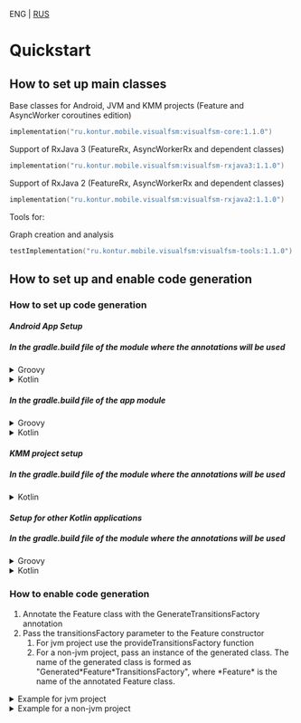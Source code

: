 ENG | [RUS](../ru/Quickstart-RU.md)

# Quickstart

## How to set up main classes

Base classes for Android, JVM and KMM projects (Feature and AsyncWorker coroutines edition)

```kotlin
implementation("ru.kontur.mobile.visualfsm:visualfsm-core:1.1.0")
```

Support of RxJava 3 (FeatureRx, AsyncWorkerRx and dependent classes)

```kotlin
implementation("ru.kontur.mobile.visualfsm:visualfsm-rxjava3:1.1.0")
```

Support of RxJava 2 (FeatureRx, AsyncWorkerRx and dependent classes)

```kotlin
implementation("ru.kontur.mobile.visualfsm:visualfsm-rxjava2:1.1.0")
```

Tools for:

Graph creation and analysis

```kotlin
testImplementation("ru.kontur.mobile.visualfsm:visualfsm-tools:1.1.0")
```

## How to set up and enable code generation

### How to set up code generation

#### _Android App Setup_

##### In the gradle.build file of the module where the annotations will be used

<details>
  <summary>Groovy</summary>

```groovy
// Use KSP plugin
plugins {
    id "com.google.devtools.ksp" version "$kspVersion"
}

dependencies {
    // Use AnnotationProcessor
    ksp "ru.kontur.mobile.visualfsm:visualfsm-compiler:1.1.0"
    // Use to easily get the generated code
    implementation "ru.kontur.mobile.visualfsm:visualfsm-providers:1.1.0"
}
```

</details>
<details>
  <summary>Kotlin</summary>

```kotlin
// Use KSP plugin
plugins {
    id("com.google.devtools.ksp") version "1.6.10-1.0.6"
}

dependencies {
    // Use AnnotationProcessor
    ksp("ru.kontur.mobile.visualfsm:visualfsm-compiler:1.1.0")
    // Use to easily get the generated code
    implementation("ru.kontur.mobile.visualfsm:visualfsm-providers:1.1.0")
}
```

</details>

##### In the gradle.build file of the app module

<details>
  <summary>Groovy</summary>

```groovy
// Add generated code to source code directories
android {
    ...
    applicationVariants.all { variant ->
        variant.sourceSets.java.each {
            it.srcDirs += "build/generated/ksp/${variant.name}/kotlin"
        }
    }
}
```

</details>
<details>
  <summary>Kotlin</summary>

```kotlin
// Add generated code to source code directories
android {
    ...
    applicationVariants.all {
        kotlin {
            sourceSets {
                getByName(name) {
                    kotlin.srcDir("build/generated/ksp/$name/kotlin")
                }
            }
        }
    }
}
```

</details>

#### _KMM project setup_

##### In the gradle.build file of the module where the annotations will be used

<details>
  <summary>Kotlin</summary>

```kotlin
plugins {
    kotlin("multiplatform")
    id("com.android.library")
    // Use KSP plugin
    id("com.google.devtools.ksp") version (kspVersion)
}

sourceSets {
    val commonMain by getting {
        dependencies {
            implementation("ru.kontur.mobile.visualfsm:visualfsm-core:1.1.0")
            // Add generated code to source code directories
            kotlin.srcDir("${buildDir.absolutePath}/generated/ksp/")
        }
    }
}

dependencies {
    // Use to easily get the generated code
    add("kspAndroid", "ru.kontur.mobile.visualfsm:visualfsm-compiler:1.1.0")
}
```

</details>

#### _Setup for other Kotlin applications_

##### In the gradle.build file of the module where the annotations will be used

<details>
  <summary>Groovy</summary>

```groovy
// Use KSP plugin
plugins {
    id "com.google.devtools.ksp" version "$kspVersion"
}

// Add generated code to source code directories
kotlin {
    sourceSets {
        main.kotlin.srcDirs += 'build/generated/ksp/main/kotlin'
        test.kotlin.srcDirs += 'build/generated/ksp/test/kotlin'
    }
}

dependencies {
    // Use AnnotationProcessor
    ksp "ru.kontur.mobile.visualfsm:visualfsm-compiler:1.1.0"
    // Use to easily get the generated code. For jvm projects only.
    implementation "ru.kontur.mobile.visualfsm:visualfsm-providers:1.1.0"
}
```

</details>
<details>
  <summary>Kotlin</summary>

```kotlin
// Use KSP plugin
plugins {
    id("com.google.devtools.ksp") version "1.6.10-1.0.6"
}

// Add generated code to source code directories
kotlin {
    sourceSets.main {
        kotlin.srcDir("build/generated/ksp/main/kotlin")
    }
    sourceSets.test {
        kotlin.srcDir("build/generated/ksp/test/kotlin")
    }
}

dependencies {
    // Use AnnotationProcessor
    ksp("ru.kontur.mobile.visualfsm:visualfsm-compiler:1.1.0")
    // Use to easily get the generated code. For jvm projects only.
    implementation("ru.kontur.mobile.visualfsm:visualfsm-providers:1.1.0")
}
```

</details>

### How to enable code generation

1. Annotate the Feature class with the GenerateTransitionsFactory annotation
2. Pass the transitionsFactory parameter to the Feature constructor
    1. For jvm project use the provideTransitionsFactory function
    2. For a non-jvm project, pass an instance of the generated class.
       The name of the generated class is formed as "Generated\*Feature\*TransitionsFactory",
       where \*Feature\* is the name of the annotated Feature class.

<details>
  <summary>Example for jvm project</summary>

```kotlin
// Use Feature with Kotlin Coroutines or FeatureRx with RxJava
@GenerateTransitionsFactory // annotation for enable generation of TransitionsFactory
class AuthFeature(initialState: AuthFSMState) : Feature<AuthFSMState, AuthFSMAction>(
    initialState = initialState,
    transitionsFactory = provideTransitionsFactory() // Get an instance of the generated TransitionsFactory
)
```

</details>
<details>
  <summary>Example for a non-jvm project</summary>

```kotlin
// Use Feature with Kotlin Coroutines or FeatureRx with RxJava
@GenerateTransitionsFactory // annotation for enable generation of TransitionsFactory
class AuthFeature(initialState: AuthFSMState) : Feature<AuthFSMState, AuthFSMAction>(
    initialState = initialState,
    transitionsFactory = GeneratedAuthFeatureTransitionsFactory()
)
```

</details>